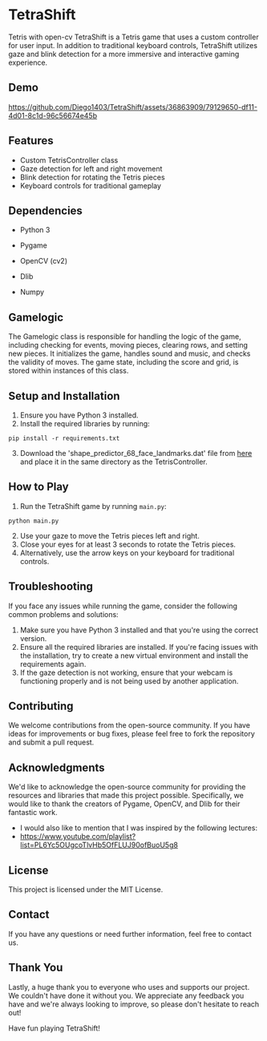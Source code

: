 # TetraShift
Tetris with open-cv
TetraShift is a Tetris game that uses a custom controller for user input. In addition to traditional keyboard controls, TetraShift utilizes gaze and blink detection for a more immersive and interactive gaming experience.

## Demo

https://github.com/Diego1403/TetraShift/assets/36863909/79129650-df11-4d01-8c1d-96c56674e45b

## Features

- Custom TetrisController class
- Gaze detection for left and right movement
- Blink detection for rotating the Tetris pieces
- Keyboard controls for traditional gameplay

## Dependencies

- Python 3



- Pygame
- OpenCV (cv2)
- Dlib
- Numpy

## Gamelogic

The Gamelogic class is responsible for handling the logic of the game, including checking for events, moving pieces, clearing rows, and setting new pieces. It initializes the game, handles sound and music, and checks the validity of moves. The game state, including the score and grid, is stored within instances of this class.

## Setup and Installation

1. Ensure you have Python 3 installed.
2. Install the required libraries by running:

```
pip install -r requirements.txt
```

3. Download the 'shape_predictor_68_face_landmarks.dat' file from [here](http://dlib.net/files/shape_predictor_68_face_landmarks.dat.bz2) and place it in the same directory as the TetrisController.

## How to Play

1. Run the TetraShift game by running `main.py`:

```
python main.py
```

2. Use your gaze to move the Tetris pieces left and right.
3. Close your eyes for at least 3 seconds to rotate the Tetris pieces.
4. Alternatively, use the arrow keys on your keyboard for traditional controls.

## Troubleshooting

If you face any issues while running the game, consider the following common problems and solutions:

1. Make sure you have Python 3 installed and that you're using the correct version.
2. Ensure all the required libraries are installed. If you're facing issues with the installation, try to create a new virtual environment and install the requirements again.
3. If the gaze detection is not working, ensure that your webcam is functioning properly and is not being used by another application.

## Contributing

We welcome contributions from the open-source community. If you have ideas for improvements or bug fixes, please feel free to fork the repository and submit a pull request.

## Acknowledgments

We'd like to acknowledge the open-source community for providing the resources and libraries that made this project possible. Specifically, we would like to thank the creators of Pygame, OpenCV, and Dlib for their fantastic work.

* I would also like to mention that I was inspired by the following lectures: 
* https://www.youtube.com/playlist?list=PL6Yc5OUgcoTlvHb5OfFLUJ90ofBuoU5g8

## License

This project is licensed under the MIT License.

## Contact

If you have any questions or need further information, feel free to contact us.

## Thank You

Lastly, a huge thank you to everyone who uses and supports our project. We couldn't have done it without you. We appreciate any feedback you have and we're always looking to improve, so please don't hesitate to reach out!

Have fun playing TetraShift!
